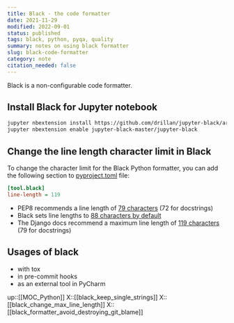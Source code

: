 ```yaml
---
title: Black - the code formatter
date: 2021-11-29
modified: 2022-09-01
status: published
tags: black, python, pyqa, quality
summary: notes on using black formatter
slug: black-code-formatter
category: note
citation_needed: false
---
```

Black is a non-configurable code formatter.

## Install Black for Jupyter notebook
```sh
jupyter nbextension install https://github.com/drillan/jupyter-black/archive/master.zip --user
jupyter nbextension enable jupyter-black-master/jupyter-black
```

## Change the line length character limit in Black
To change the character limit for the Black Python formatter, you can add the following section to [pyproject.toml](https://www.python.org/dev/peps/pep-0518/) file:
```ini
[tool.black]
line-length = 119
```

- PEP8 recommends a line length of [79 characters](https://www.python.org/dev/peps/pep-0008/#maximum-line-length) (72 for docstrings)
- Black sets line lengths to [88 characters by default](https://black.readthedocs.io/en/stable/the_black_code_style.html?highlight=length#line-length)
- The Django docs recommend a maximum line length of [119 characters](https://docs.djangoproject.com/en/dev/internals/contributing/writing-code/coding-style/) (79 for docstrings)

## Usages of black
- with tox
- in pre-commit hooks
- as an external tool in PyCharm

up::[[MOC_Python]]
X::[[black_keep_single_strings]]
X::[[black_change_max_line_length]]
X::[[black_formatter_avoid_destroying_git_blame]]
